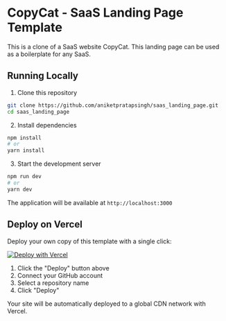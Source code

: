 # CopyCat - SaaS Landing Page Template

This is a clone of a SaaS website CopyCat. This landing page can be used as a boilerplate for any SaaS.

## Running Locally

1. Clone this repository
```bash
git clone https://github.com/aniketpratapsingh/saas_landing_page.git
cd saas_landing_page
```

2. Install dependencies
```bash
npm install
# or
yarn install
```

3. Start the development server
```bash
npm run dev
# or
yarn dev
```

The application will be available at `http://localhost:3000`

## Deploy on Vercel

Deploy your own copy of this template with a single click:

[![Deploy with Vercel](https://vercel.com/button)](https://vercel.com/new/clone?repository-url=https://github.com/yourusername/copycat)

1. Click the "Deploy" button above
2. Connect your GitHub account
3. Select a repository name
4. Click "Deploy"

Your site will be automatically deployed to a global CDN network with Vercel.
